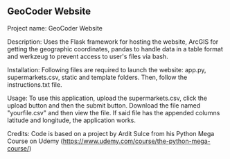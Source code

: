 ## GeoCoder Website

Project name: GeoCoder Website

Description: Uses the Flask framework for hosting the website, ArcGIS for getting the geographic coordinates, pandas to handle data in a table format and werkzeug to prevent access to user's files via bash.

Installation: Following files are required to launch the website: app.py, supermarkets.csv, static and template folders. Then, follow the instructions.txt file.

Usage: To use this application, upload the supermarkets.csv, click the upload button and then the submit button. Download the file named "yourfile.csv" and then view the file. If said file has the appended columns latitude and longitude, the application works.

Credits: Code is based on a project by Ardit Sulce from his Python Mega Course on Udemy (https://www.udemy.com/course/the-python-mega-course/)
